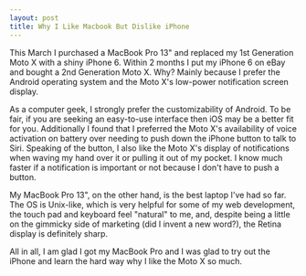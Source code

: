 ```yaml
---
layout: post
title: Why I Like Macbook But Dislike iPhone
---
```


This March I purchased a MacBook Pro 13" and replaced my 1st Generation Moto X with a shiny iPhone 6.  Within 2 months I put my iPhone 6 on eBay and bought a 2nd Generation Moto X.  Why?  Mainly because I prefer the Android operating system and the Moto X's low-power notification screen display.

As a computer geek, I strongly prefer the customizability of Android.  To be fair, if you are seeking an easy-to-use interface then iOS may be a better fit for you.  Additionally I found that I preferred the Moto X's availability of voice activation on battery over needing to push down the iPhone button to talk to Siri.  Speaking of the button, I also like the Moto X's display of notifications when waving my hand over it or pulling it out of my pocket.  I know much faster if a notification is important or not because I don't have to push a button.

My MacBook Pro 13", on the other hand, is the best laptop I've had so far.  The OS is Unix-like, which is very helpful for some of my web development, the touch pad and keyboard feel "natural" to me, and, despite being a little on the gimmicky side of marketing (did I invent a new word?), the Retina display is definitely sharp.

All in all, I am glad I got my MacBook Pro and I was glad to try out the iPhone and learn the hard way why I like the Moto X so much.

